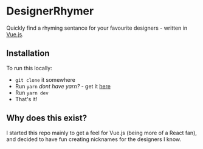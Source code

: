 # DesignerRhymer

Quickly find a rhyming sentance for your favourite designers - written in [Vue.js](https://vuejs.org/).

## Installation
To run this locally:

- `git clone` it somewhere
- Run `yarn` _dont have yarn?_ - get it [here](https://yarnpkg.com/en/)
- Run `yarn dev`
- That's it!

## Why does this exist?
I started this repo mainly to get a feel for Vue.js (being more of a React fan), and decided to have fun creating nicknames for the designers I know.